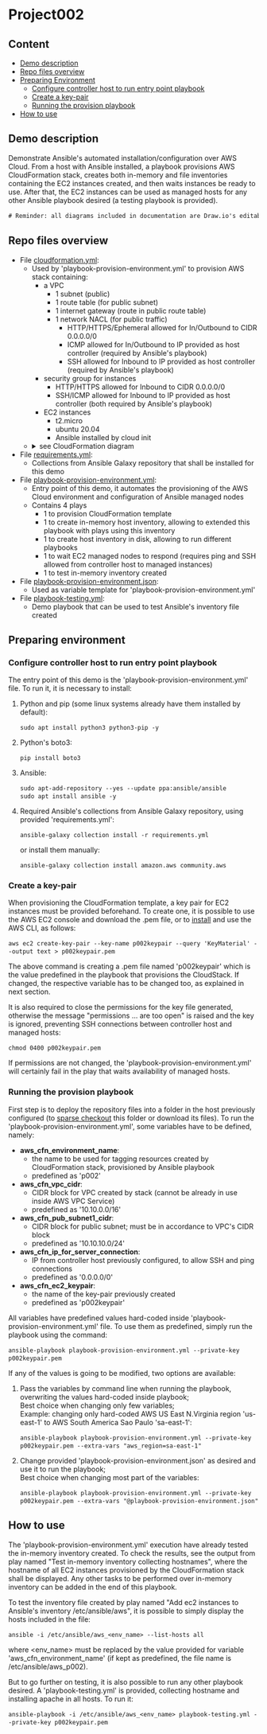 # Project002

## Content

* [Demo description](#demo-description)
* [Repo files overview](#repo-files-overview)
* [Preparing Environment](#preparing-environment)
  * [Configure controller host to run entry point playbook](#configure-controller-host-to-run-entry-point-playbook)
  * [Create a key-pair](#create-a-key-pair)
  * [Running the provision playbook](#running-the-provision-playbook)
* [How to use](#how-to-use)

## Demo description

Demonstrate Ansible's automated installation/configuration over AWS Cloud. From a host with Ansible installed, a playbook provisions AWS CloudFormation stack, creates both in-memory and file inventories containing the EC2 instances created, and then waits instances be ready to use. After that, the EC2 instances can be used as managed hosts for any other Ansible playbook desired (a testing playbook is provided).

```diff
# Reminder: all diagrams included in documentation are Draw.io's editable layered PNGs.
```

## Repo files overview

* File [cloudformation.yml](cloudformation.yml):
  * Used by 'playbook-provision-environment.yml' to provision AWS stack containing:
    * a VPC
      * 1 subnet (public)
      * 1 route table (for public subnet)
      * 1 internet gateway (route in public route table)
      * 1 network NACL (for public traffic)
        * HTTP/HTTPS/Ephemeral allowed for In/Outbound to CIDR 0.0.0.0/0
		* ICMP allowed for In/Outbound to IP provided as host controller (required by Ansible's playbook)
        * SSH allowed for Inbound to IP provided as host controller (required by Ansible's playbook)
    * security group for instances
      * HTTP/HTTPS allowed for Inbound to CIDR 0.0.0.0/0
      * SSH/ICMP allowed for Inbound to IP provided as host controller (both required by Ansible's playbook)
    * EC2 instances
      * t2.micro
      * ubuntu 20.04
      * Ansible installed by cloud init
  * <details><summary>see CloudFormation diagram</summary><img src="documents/cloudformation-diagram.png"></details>
* File [requirements.yml](requirements.yml):
  * Collections from Ansible Galaxy repository that shall be installed for this demo
* File [playbook-provision-environment.yml](playbook-provision-environment.yml):
  * Entry point of this demo, it automates the provisioning of the AWS Cloud environment and configuration of Ansible managed nodes
  * Contains 4 plays
    * 1 to provision CloudFormation template
    * 1 to create in-memory host inventory, allowing to extended this playbook with plays using this inventory
    * 1 to create host inventory in disk, allowing to run different playbooks
    * 1 to wait EC2 managed nodes to respond (requires ping and SSH allowed from controller host to managed instances)
	* 1 to test in-memory inventory created
* File [playbook-provision-environment.json](playbook-provision-environment.json):
  * Used as variable template for 'playbook-provision-environment.yml'
* File [playbook-testing.yml](playbook-testing.yml):
  * Demo playbook that can be used to test Ansible's inventory file created

## Preparing environment

### Configure controller host to run entry point playbook

The entry point of this demo is the 'playbook-provision-environment.yml' file. To run it, it is necessary to install:

1. Python and pip (some linux systems already have them installed by default):
   ```
   sudo apt install python3 python3-pip -y
   ```
1. Python's boto3:
   ```
   pip install boto3
   ```
1. Ansible:
   ```
   sudo apt-add-repository --yes --update ppa:ansible/ansible
   sudo apt install ansible -y
   ```
1. Required Ansible's collections from Ansible Galaxy repository, using provided 'requirements.yml':
   ```
   ansible-galaxy collection install -r requirements.yml
   ```
   or install them manually:
   ```
   ansible-galaxy collection install amazon.aws community.aws
   ```

### Create a key-pair

When provisioning the CloudFormation template, a key pair for EC2 instances must be provided beforehand. To create one, it is possible to use the AWS EC2 console and download the .pem file, or to [install](https://docs.aws.amazon.com/cli/latest/userguide/install-cliv2-linux.html#cliv2-linux-install) and use the AWS CLI, as follows:
```
aws ec2 create-key-pair --key-name p002keypair --query 'KeyMaterial' --output text > p002keypair.pem
```
The above command is creating a .pem file named 'p002keypair' which is the value predefined in the playbook that provisions the CloudStack. If changed, the respective variable has to be changed too, as explained in next section.

It is also required to close the permissions for the key file generated, otherwise the message "permissions ... are too open" is raised and the key is ignored, preventing SSH connections between controller host and managed hosts:
```
chmod 0400 p002keypair.pem
```
If permissions are not changed, the 'playbook-provision-environment.yml' will certainly fail in the play that waits availability of managed hosts.

### Running the provision playbook

First step is to deploy the repository files into a folder in the host previously configured (to [sparse checkout](https://github.com/MariMendM/devops-sandbox/wiki/Git#GitSparseCheckout) this folder or download its files). To run the 'playbook-provision-environment.yml', some variables have to be defined, namely:
* **aws_cfn_environment_name**:
  * the name to be used for tagging resources created by CloudFormation stack, provisioned by Ansible playbook
  * predefined as 'p002'
* **aws_cfn_vpc_cidr**:
  * CIDR block for VPC created by stack (cannot be already in use inside AWS VPC Service)
  * predefined as '10.10.0.0/16'
* **aws_cfn_pub_subnet1_cidr**:
  * CIDR block for public subnet; must be in accordance to VPC's CIDR block
  * predefined as '10.10.10.0/24'
* **aws_cfn_ip_for_server_connection**:
  * IP from controller host previously configured, to allow SSH and ping connections
  * predefined as '0.0.0.0/0'
* **aws_cfn_ec2_keypair**:
  * the name of the key-pair previously created
  * predefined as 'p002keypair'

All variables have predefined values hard-coded inside 'playbook-provision-environment.yml' file. To use them as predefined, simply run the playbook using the command:
```
ansible-playbook playbook-provision-environment.yml --private-key p002keypair.pem
```

If any of the values is going to be modified, two options are available:
1. Pass the variables by command line when running the playbook, overwriting the values hard-coded inside playbook;  
Best choice when changing only few variables;  
Example: changing only hard-coded AWS US East N.Virginia region 'us-east-1' to AWS South America Sao Paulo 'sa-east-1':
   ```
   ansible-playbook playbook-provision-environment.yml --private-key p002keypair.pem --extra-vars "aws_region=sa-east-1"
   ```
1. Change provided 'playbook-provision-environment.json' as desired and use it to run the playbook;  
Best choice when changing most part of the variables:
   ```
   ansible-playbook playbook-provision-environment.yml --private-key p002keypair.pem --extra-vars "@playbook-provision-environment.json"
   ```

## How to use

The 'playbook-provision-environment.yml' execution have already tested the in-memory inventory created. To check the results, see the output from play named "Test in-memory inventory collecting hostnames", where the hostname of all EC2 instances provisioned by the CloudFormation stack shall be displayed. Any other tasks to be performed over in-memory inventory can be added in the end of this playbook.

To test the inventory file created by play named "Add ec2 instances to Ansible's inventory \/etc\/ansible\/aws", it is possible to simply display the hosts included in the file:
```
ansible -i /etc/ansible/aws_<env_name> --list-hosts all
```
where \<env_name\> must be replaced by the value provided for variable 'aws_cfn_environment_name' (if kept as predefined, the file name is /etc/ansible/aws_p002).

But to go further on testing, it is also possible to run any other playbook desired. A 'playbook-testing.yml' is provided, collecting hostname and installing apache in all hosts. To run it:
```
ansible-playbook -i /etc/ansible/aws_<env_name> playbook-testing.yml --private-key p002keypair.pem
```
